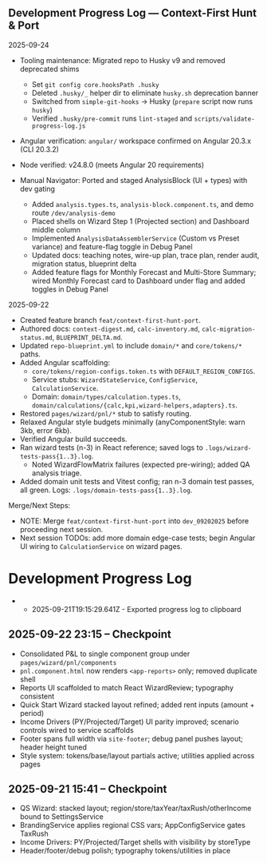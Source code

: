 ## Development Progress Log — Context-First Hunt & Port

2025-09-24

- Tooling maintenance: Migrated repo to Husky v9 and removed deprecated shims
  - Set `git config core.hooksPath .husky`
  - Deleted `.husky/_` helper dir to eliminate `husky.sh` deprecation banner
  - Switched from `simple-git-hooks` → Husky (`prepare` script now runs `husky`)
  - Verified `.husky/pre-commit` runs `lint-staged` and `scripts/validate-progress-log.js`
- Angular verification: `angular/` workspace confirmed on Angular 20.3.x (CLI 20.3.2)
- Node verified: v24.8.0 (meets Angular 20 requirements)

- Manual Navigator: Ported and staged AnalysisBlock (UI + types) with dev gating
  - Added `analysis.types.ts`, `analysis-block.component.ts`, and demo route `/dev/analysis-demo`
  - Placed shells on Wizard Step 1 (Projected section) and Dashboard middle column
  - Implemented `AnalysisDataAssemblerService` (Custom vs Preset variance) and feature-flag toggle in Debug Panel
  - Updated docs: teaching notes, wire-up plan, trace plan, render audit, migration status, blueprint delta
  - Added feature flags for Monthly Forecast and Multi-Store Summary; wired Monthly Forecast card to Dashboard under flag and added toggles in Debug Panel

2025-09-22

- Created feature branch `feat/context-first-hunt-port`.
- Authored docs: `context-digest.md`, `calc-inventory.md`, `calc-migration-status.md`, `BLUEPRINT_DELTA.md`.
- Updated `repo-blueprint.yml` to include `domain/*` and `core/tokens/*` paths.
- Added Angular scaffolding:
  - `core/tokens/region-configs.token.ts` with `DEFAULT_REGION_CONFIGS`.
  - Service stubs: `WizardStateService`, `ConfigService`, `CalculationService`.
  - Domain: `domain/types/calculation.types.ts`, `domain/calculations/{calc,kpi,wizard-helpers,adapters}.ts`.
- Restored `pages/wizard/pnl/*` stub to satisfy routing.
- Relaxed Angular style budgets minimally (anyComponentStyle: warn 3kb, error 6kb).
- Verified Angular build succeeds.
- Ran wizard tests (n-3) in React reference; saved logs to `.logs/wizard-tests-pass{1..3}.log`.
  - Noted WizardFlowMatrix failures (expected pre-wiring); added QA analysis triage.
- Added domain unit tests and Vitest config; ran n-3 domain test passes, all green. Logs: `.logs/domain-tests-pass{1..3}.log`.

Merge/Next Steps:

- NOTE: Merge `feat/context-first-hunt-port` into `dev_09202025` before proceeding next session.
- Next session TODOs: add more domain edge-case tests; begin Angular UI wiring to `CalculationService` on wizard pages.

# Development Progress Log

- - 2025-09-21T19:15:29.641Z - Exported progress log to clipboard

## 2025-09-22 23:15 – Checkpoint

- Consolidated P&L to single component group under `pages/wizard/pnl/components`
- `pnl.component.html` now renders `<app-reports>` only; removed duplicate shell
- Reports UI scaffolded to match React WizardReview; typography consistent
- Quick Start Wizard stacked layout refined; added rent inputs (amount + period)
- Income Drivers (PY/Projected/Target) UI parity improved; scenario controls wired to service scaffolds
- Footer spans full width via `site-footer`; debug panel pushes layout; header height tuned
- Style system: tokens/base/layout partials active; utilities applied across pages

## 2025-09-21 15:41 – Checkpoint

- QS Wizard: stacked layout; region/store/taxYear/taxRush/otherIncome bound to SettingsService
- BrandingService applies regional CSS vars; AppConfigService gates TaxRush
- Income Drivers: PY/Projected/Target shells with visibility by storeType
- Header/footer/debug polish; typography tokens/utilities in place
